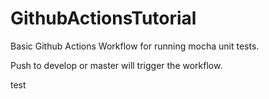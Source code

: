 # GithubActionsTutorial

Basic Github Actions Workflow for running mocha unit tests. 

Push to develop or master will trigger the workflow. 

test
